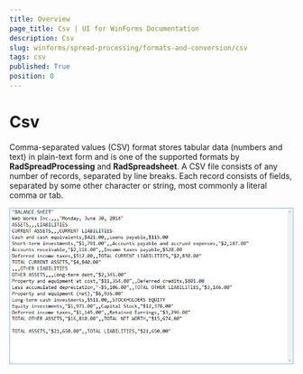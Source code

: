 ```yaml
---
title: Overview
page_title: Csv | UI for WinForms Documentation
description: Csv
slug: winforms/spread-processing/formats-and-conversion/csv
tags: csv
published: True
position: 0
---
```


# Csv

Comma-separated values (CSV) format stores tabular data (numbers and text) in plain-text form and is one of the supported formats by __RadSpreadProcessing__ and __RadSpreadsheet__. A CSV file consists of any number of records, separated by line breaks. Each record consists of fields, separated by some other character or string, most commonly a literal comma or tab.

![spreadprocessing-formats-and-conversion-csv 001](images/spreadprocessing-formats-and-conversion-csv001.png)


